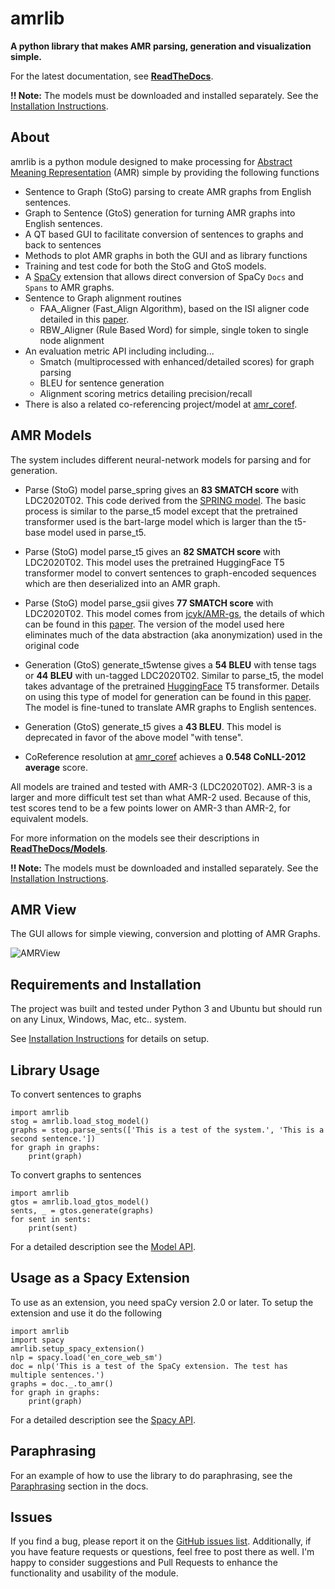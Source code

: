 #  amrlib

**A python library that makes AMR parsing, generation and visualization simple.**

For the latest documentation, see **[ReadTheDocs](https://amrlib.readthedocs.io/en/latest/)**.

**!! Note:** The models must be downloaded and installed separately.  See the [Installation Instructions](https://amrlib.readthedocs.io/en/latest/install).

## About
amrlib is a python module designed to make processing for [Abstract Meaning Representation](https://amr.isi.edu/)
 (AMR) simple by providing the following functions
* Sentence to Graph (StoG) parsing to create AMR graphs from English sentences.
* Graph to Sentence (GtoS) generation for turning AMR graphs into English sentences.
* A QT based GUI to facilitate conversion of sentences to graphs and back to sentences
* Methods to plot AMR graphs in both the GUI and as library functions
* Training and test code for both the StoG and GtoS models.
* A [SpaCy](https://github.com/explosion/spaCy) extension that allows direct conversion of
  SpaCy `Docs` and `Spans` to AMR graphs.
* Sentence to Graph alignment routines
  - FAA_Aligner (Fast_Align Algorithm), based on the ISI aligner code detailed in this
    [paper](https://www.isi.edu/natural-language/mt/amr_eng_align.pdf).
  - RBW_Aligner (Rule Based Word) for simple, single token to single node alignment
* An evaluation metric API including including...
  - Smatch (multiprocessed with enhanced/detailed scores) for graph parsing
  - BLEU for sentence generation
  - Alignment scoring metrics detailing precision/recall
* There is also a related co-referencing project/model at [amr_coref](https://github.com/bjascob/amr_coref).


## AMR Models
The system includes different neural-network models for parsing and for generation.

* Parse (StoG) model parse_spring gives an **83 SMATCH score** with LDC2020T02.  This code derived from the
[SPRING model](https://github.com/SapienzaNLP/spring). The basic process is similar to the parse_t5 model except that
the pretrained transformer used is the bart-large model which is larger than the t5-base model used in parse_t5.

* Parse (StoG) model parse_t5 gives an **82 SMATCH score** with LDC2020T02.  This model uses the
pretrained HuggingFace T5 transformer model to convert sentences to graph-encoded sequences which
are then deserialized into an AMR graph.

* Parse (StoG) model parse_gsii gives **77 SMATCH score** with LDC2020T02.  This model comes from
[jcyk/AMR-gs](https://github.com/jcyk/AMR-gs), the details of which can be found in this
[paper](https://arxiv.org/abs/2004.05572).  The version of the model used here eliminates
much of the data abstraction (aka anonymization) used in the original code

* Generation (GtoS) generate_t5wtense gives a **54 BLEU** with tense tags or **44 BLEU** with un-tagged LDC2020T02.
Similar to parse_t5, the model takes advantage of the pretrained [HuggingFace](https://github.com/huggingface/transformers)
T5 transformer.  Details on using this type of model for generation can be found in this
[paper](https://arxiv.org/abs/2007.08426). The model is fine-tuned to translate AMR graphs to English
sentences.

* Generation (GtoS) generate_t5 gives a **43 BLEU**.  This model is deprecated in favor of the above model "with tense".

* CoReference resolution at [amr_coref](https://github.com/bjascob/amr_coref) achieves a **0.548 CoNLL-2012 average** score.

All models are trained and tested with AMR-3 (LDC2020T02). AMR-3 is a larger and more difficult test set than
what AMR-2 used. Because of this, test scores tend to be a few points lower on AMR-3 than AMR-2, for equivalent models.

For more information on the models see their descriptions in **[ReadTheDocs/Models](https://amrlib.readthedocs.io/en/latest/models)**.

**!! Note:** The models must be downloaded and installed separately.  See the [Installation Instructions](https://amrlib.readthedocs.io/en/latest/install).

## AMR View
The GUI allows for simple viewing, conversion and plotting of AMR Graphs.

![AMRView](https://github.com/bjascob/amrlib/raw/master/docs/images/AMRView01.png)
<!--- docs/images/AMRView01.png --->
<!--- https://github.com/bjascob/amrlib/raw/master/docs/images/AMRView01.png --->


## Requirements and Installation
The project was built and tested under Python 3 and Ubuntu but should run on any Linux, Windows, Mac, etc.. system.

See [Installation Instructions](https://amrlib.readthedocs.io/en/latest/install) for details on setup.

## Library Usage
To convert sentences to graphs
```
import amrlib
stog = amrlib.load_stog_model()
graphs = stog.parse_sents(['This is a test of the system.', 'This is a second sentence.'])
for graph in graphs:
    print(graph)
```
To convert graphs to sentences
```
import amrlib
gtos = amrlib.load_gtos_model()
sents, _ = gtos.generate(graphs)
for sent in sents:
    print(sent)
```
For a detailed description see the [Model API](https://amrlib.readthedocs.io/en/latest/api_model/).


## Usage as a Spacy Extension
To use as an extension, you need spaCy version 2.0 or later.  To setup the extension and use it do the following
```
import amrlib
import spacy
amrlib.setup_spacy_extension()
nlp = spacy.load('en_core_web_sm')
doc = nlp('This is a test of the SpaCy extension. The test has multiple sentences.')
graphs = doc._.to_amr()
for graph in graphs:
    print(graph)
```
For a detailed description see the [Spacy API](https://amrlib.readthedocs.io/en/latest/api_spacy/).


## Paraphrasing
For an example of how to use the library to do paraphrasing, see the
[Paraphrasing](https://amrlib.readthedocs.io/en/latest/paraphrase/) section in the docs.


## Issues
If you find a bug, please report it on the [GitHub issues list](https://github.com/bjascob/amrlib/issues).
Additionally, if you have feature requests or questions, feel free to post there as well.  I'm happy to
consider suggestions and Pull Requests to enhance the functionality and usability of the module.
